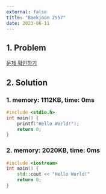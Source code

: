 ```yaml
---
external: false
title: "Baekjoon 2557"
date: 2023-06-11
---
```


## 1. Problem

[문제 확인하기](https://www.acmicpc.net/problem/2557)

## 2. Solution

### 1. memory: 1112KB, time: 0ms

```cpp
#include <stdio.h>
int main() {
    printf("Hello World!");
    return 0;
}
```

### 2. memory: 2020KB, time: 0ms

```cpp
#include <iostream>
int main() {
    std::cout << "Hello World!"
    return 0;
}
```
